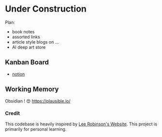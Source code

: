 # Under Construction

Plan:
- book notes
- assorted links
- article style blogs on ... 
- AI deep art store

## Kanban Board
- [notion](https://playful-leopard-61b.notion.site/Task-Board-d520e35c496c4f4caa6a26f6b3d66dc0)

## Working Memory
Obsidian ! 😍 
https://plausible.io/


### Credit
This codebase is heavily inspired by [Lee Robinson's Website](https://github.com/leerob/leerob.io). This project is primarily for personal learning.
